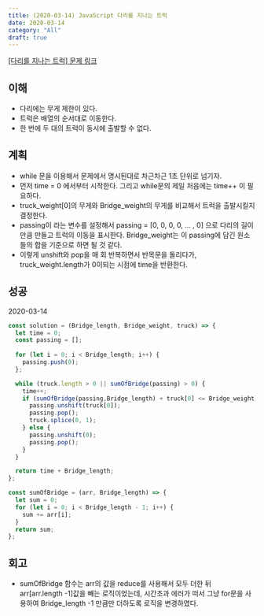 ```yaml
---
title: (2020-03-14) JavaScript 다리를 지나는 트럭
date: 2020-03-14
category: "All"
draft: true
---
```


[[다리를 지나는 트럭] 문제 링크](https://programmers.co.kr/learn/courses/30/lessons/42583)

## 이해

- 다리에는 무게 제한이 있다.
- 트럭은 배열의 순서대로 이동한다.
- 한 번에 두 대의 트럭이 동시에 출발할 수 없다.

## 계획

- while 문을 이용해서 문제에서 명시된대로 차근차근 1초 단위로 넘기자.
- 먼저 time = 0 에서부터 시작한다. 그리고 while문의 제일 처음에는 time++ 이 필요하다.
- truck_weight[0]의 무게와 Bridge_weight의 무게를 비교해서 트럭을 출발시킬지 결정한다.
- passing이 라는 변수를 설정해서 passing = [0, 0, 0, 0, ... , 0] 으로 다리의 길이만큼 만들고 트럭의 이동을 표시한다. Bridge_weight는 이 passing에 담긴 원소들의 합을 기준으로 하면 될 것 같다.
- 이렇게 unshift와 pop을 매 회 반복하면서 반목문을 돌리다가, truck_weight.length가 0이되는 시점에 time을 반환한다.

## 성공

2020-03-14

```javascript
const solution = (Bridge_length, Bridge_weight, truck) => {
  let time = 0;
  const passing = [];
  
  for (let i = 0; i < Bridge_length; i++) {
    passing.push(0);
  };

  while (truck.length > 0 || sumOfBridge(passing) > 0) {
    time++;
    if (sumOfBridge(passing,Bridge_length) + truck[0] <= Bridge_weight) {
      passing.unshift(truck[0]);
      passing.pop();
      truck.splice(0, 1);
    } else {
      passing.unshift(0);
      passing.pop();
    }
  }

  return time + Bridge_length;
};

const sumOfBridge = (arr, Bridge_length) => {
  let sum = 0;
  for (let i = 0; i < Bridge_length - 1; i++) {
    sum += arr[i];
  }
  return sum;
};
```

## 회고

- sumOfBridge 함수는 arr의 값을 reduce를 사용해서 모두 더한 뒤 arr[arr.length -1]값을 빼는 로직이었는데, 시간초과 에러가 떠서 그냥 for문을 사용하여 Bridge_length -1 만큼만 더하도록 로직을 변경하였다.
